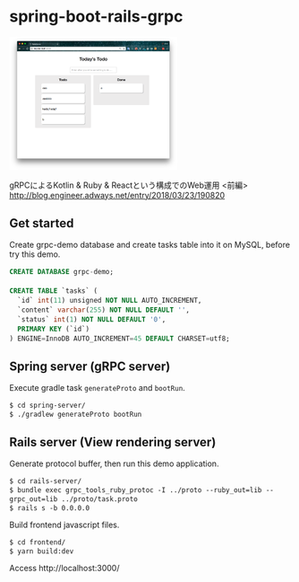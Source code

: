 # spring-boot-rails-grpc

<img src="https://github.com/Tnarita0000/spring-boot-rails-grpc/blob/master/image.png?raw=true" width=300 />


gRPCによるKotlin & Ruby & Reactという構成でのWeb運用 <前編>
http://blog.engineer.adways.net/entry/2018/03/23/190820

## Get started
Create grpc-demo database and create tasks table into it on MySQL, before try this demo.
```sql
CREATE DATABASE grpc-demo;

CREATE TABLE `tasks` (
  `id` int(11) unsigned NOT NULL AUTO_INCREMENT,
  `content` varchar(255) NOT NULL DEFAULT '',
  `status` int(1) NOT NULL DEFAULT '0',
  PRIMARY KEY (`id`)
) ENGINE=InnoDB AUTO_INCREMENT=45 DEFAULT CHARSET=utf8;
```

## Spring server (gRPC server)
Execute gradle task `generateProto` and `bootRun`.
```
$ cd spring-server/
$ ./gradlew generateProto bootRun
```

## Rails server (View rendering server)

Generate protocol buffer, then run this demo application.
```
$ cd rails-server/
$ bundle exec grpc_tools_ruby_protoc -I ../proto --ruby_out=lib --grpc_out=lib ../proto/task.proto
$ rails s -b 0.0.0.0
```

Build frontend javascript files.
```
$ cd frontend/
$ yarn build:dev
```

Access http://localhost:3000/
